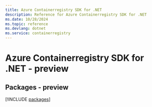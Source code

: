 ```yaml
---
title: Azure Containerregistry SDK for .NET
description: Reference for Azure Containerregistry SDK for .NET
ms.date: 10/28/2024
ms.topic: reference
ms.devlang: dotnet
ms.service: containerregistry
---
```

# Azure Containerregistry SDK for .NET - preview
## Packages - preview
[!INCLUDE [packages](containerregistry-index.md)]
